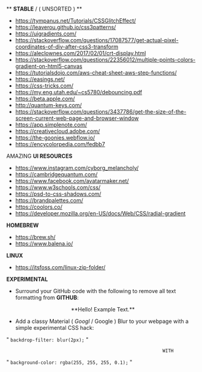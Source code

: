 ** **STABLE** / ( UNSORTED ) **

- https://tympanus.net/Tutorials/CSSGlitchEffect/
- https://leaverou.github.io/css3patterns/
- https://uigradients.com/
- https://stackoverflow.com/questions/17087577/get-actual-pixel-coordinates-of-div-after-css3-transform
- https://aleclownes.com/2017/02/01/crt-display.html
- https://stackoverflow.com/questions/22356012/multiple-points-colors-gradient-on-html5-canvas
- https://tutorialsdojo.com/aws-cheat-sheet-aws-step-functions/
- https://easings.net/
- https://css-tricks.com/
- https://my.eng.utah.edu/~cs5780/debouncing.pdf
- https://beta.apple.com/
- http://quantum-keys.com/
- https://stackoverflow.com/questions/3437786/get-the-size-of-the-screen-current-web-page-and-browser-window
- https://app.simplenote.com/
- https://creativecloud.adobe.com/
- https://the-goonies.webflow.io/
- https://encycolorpedia.com/fedbb7

AMAZING **UI RESOURCES**
- https://www.instagram.com/cyborg_melancholy/
- https://cambridgequantum.com/
- https://www.facebook.com/avatarmaker.net/
- https://www.w3schools.com/css/
- https://psd-to-css-shadows.com/
- https://brandpalettes.com/
- https://coolors.co/
- https://developer.mozilla.org/en-US/docs/Web/CSS/radial-gradient

**HOMEBREW**
- https://brew.sh/
- https://www.balena.io/

**LINUX**
- https://itsfoss.com/linux-zip-folder/

**EXPERIMENTAL**

- Surround your GitHub code with the following to remove all text formatting from **GITHUB**:

<div style="text-align:center">
  **Hello! Example Text.**
</div>

- Add a classy Material ( *Googl* / Google ) Blur to your webpage with a simple experimental CSS hack:
      
"                     ```backdrop-filter: blur(2px);```                     "

                                                             WITH 
                             
"             ```background-color: rgba(255, 255, 255, 0.1);```              "
